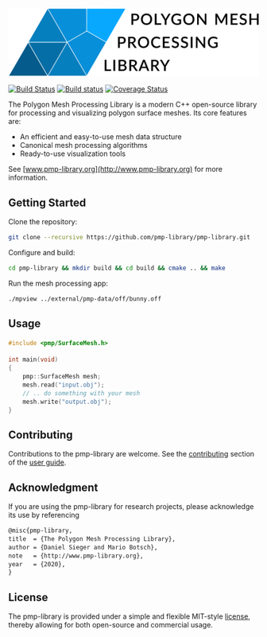 <img src="docs/images/pmp-logo-text.png" alt="logo" width="750px"/>

[![Build Status](https://travis-ci.org/pmp-library/pmp-library.svg?branch=master)](https://travis-ci.org/pmp-library/pmp-library)
[![Build status](https://ci.appveyor.com/api/projects/status/48ipcc9q7u09adn5?branch=master&svg=true)](https://ci.appveyor.com/project/dsieger/pmp-library)
[![Coverage Status](https://coveralls.io/repos/github/pmp-library/pmp-library/badge.svg?branch=master)](https://coveralls.io/github/pmp-library/pmp-library?branch=master)

The Polygon Mesh Processing Library is a modern C++ open-source library for
processing and visualizing polygon surface meshes. Its core features are:

- An efficient and easy-to-use mesh data structure
- Canonical mesh processing algorithms
- Ready-to-use visualization tools

See [www.pmp-library.org](http://www.pmp-library.org) for more information.

## Getting Started

Clone the repository:

```sh
git clone --recursive https://github.com/pmp-library/pmp-library.git
```

Configure and build:

```sh
cd pmp-library && mkdir build && cd build && cmake .. && make
```

Run the mesh processing app:

```sh
./mpview ../external/pmp-data/off/bunny.off
```

## Usage

```cpp
#include <pmp/SurfaceMesh.h>

int main(void)
{
    pmp::SurfaceMesh mesh;
    mesh.read("input.obj");
    // .. do something with your mesh
    mesh.write("output.obj");
}
```

## Contributing

Contributions to the pmp-library are welcome. See the
[contributing](https://www.pmp-library.org/contributing.html) section of the
[user guide](https://www.pmp-library.org/userguide.html).

## Acknowledgment

If you are using the pmp-library for research projects, please acknowledge its
use by referencing

```tex
@misc{pmp-library,
title  = {The Polygon Mesh Processing Library},
author = {Daniel Sieger and Mario Botsch},
note   = {http://www.pmp-library.org},
year   = {2020},
}
```

## License

The pmp-library is provided under a simple and flexible MIT-style
[license](https://github.com/pmp-library/pmp-library/blob/master/LICENSE.txt),
thereby allowing for both open-source and commercial usage.
